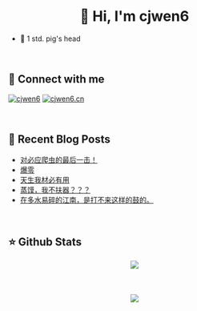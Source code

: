 # <div align="center">👋 Hi, I'm cjwen6</div>

- 🐷 1 std. pig's head

<br/>

## 🤙 Connect with me

[![cjwen6](https://img.shields.io/badge/github-%2324292e.svg?&style=for-the-badge&logo=github&logoColor=white)](https://github.com/cjwen6)
[![cjwen6.cn](https://img.shields.io/badge/My%20Blog-cjwen6.cn-orange)](https://cjwen6.cn)

<br/>

## 📜 Recent Blog Posts

<!-- BLOG-POST-LIST:START -->
- [对必应爬虫的最后一击！](https://cjwen6.cn/post/leUcC3okOe/)
- [爆零](https://cjwen6.cn/post/LyZlSfLDo/)
- [天生我材必有用](https://cjwen6.cn/post/k6tEo1DkD/)
- [蒸馍，我不扶器？？？](https://cjwen6.cn/post/foFCTrAJs/)
- [在多水易碎的江南，是打不来这样的鼓的。](https://cjwen6.cn/post/z1op5c3IM/)
<!-- BLOG-POST-LIST:END -->

<br/>

## ⭐️ Github Stats

<div align="center"><img src="https://github-readme-stats.vercel.app/api?username=cjwen6&show_icons=true&count_private=true&hide_border=true" align="center" /></div>

<br/>

<br/>

<br/>

<div align="center">
<img src="https://komarev.com/ghpvc/?username=cjwen6&&style=flat-square" align="center" />
</div>
